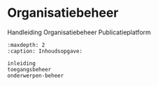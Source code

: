 # Organisatiebeheer

Handleiding Organisatiebeheer Publicatieplatform

```{toctree}
:maxdepth: 2
:caption: Inhoudsopgave:

inleiding
toegangsbeheer
onderwerpen-beheer
```
